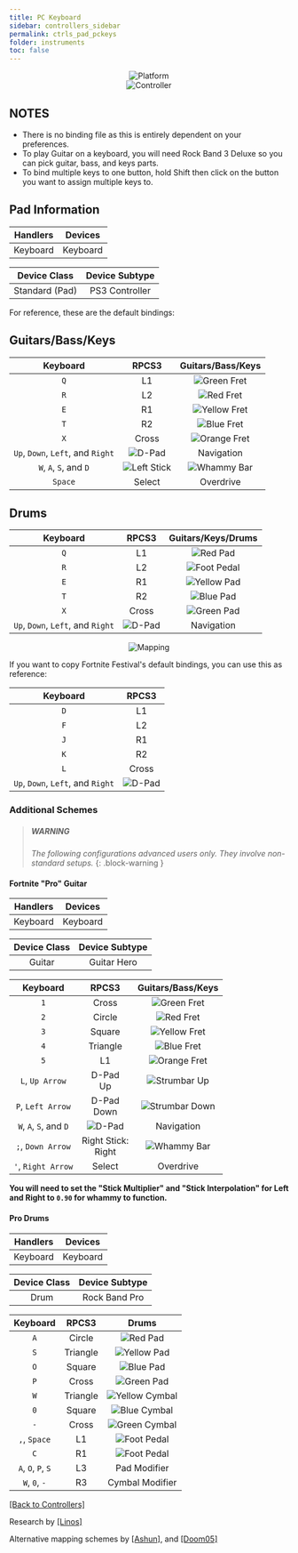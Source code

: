 ```yaml
---
title: PC Keyboard
sidebar: controllers_sidebar
permalink: ctrls_pad_pckeys
folder: instruments
toc: false
---
```


<div align="center"> <img src="https://carlmylo.github.io/docu-rpcs3/images/instruments/plat/pc.png" alt="Platform" title="Platform"></div>

<div align="center"> <img src="https://carlmylo.github.io/docu-rpcs3/images/instruments/cont/pckeyboardcontroller.png" alt="Controller" title="Controller"></div>

## NOTES

* There is no binding file as this is entirely dependent on your preferences.
* To play Guitar on a keyboard, you will need Rock Band 3 Deluxe so you can pick guitar, bass, and keys parts.
* To bind multiple keys to one button, hold Shift then click on the button you want to assign multiple keys to.

## Pad Information

| Handlers | Devices |
|:------------------:|:---------------------:|
| Keyboard | Keyboard |

| Device Class | Device Subtype |
|:------------------:|:---------------------:|
| Standard (Pad) | PS3 Controller |

For reference, these are the default bindings:

## Guitars/Bass/Keys

| **Keyboard**          | **RPCS3**          | **Guitars/Bass/Keys** |
|:------------------:|:------------------:|:---------------------:|
| `Q` | L1 | ![Green Fret](https://carlmylo.github.io/docu-rpcs3/images/btns/gtrs/gf.png "Green Fret") |
| `R` | L2 | ![Red Fret](https://carlmylo.github.io/docu-rpcs3/images/btns/gtrs/rf.png "Red Fret") |
| `E` | R1 | ![Yellow Fret](https://carlmylo.github.io/docu-rpcs3/images/btns/gtrs/yf.png "Yellow Fret") |
| `T` | R2 | ![Blue Fret](https://carlmylo.github.io/docu-rpcs3/images/btns/gtrs/bf.png "Blue Fret") |
| `X` | Cross | ![Orange Fret](https://carlmylo.github.io/docu-rpcs3/images/btns/gtrs/of.png "Orange Fret") |
| `Up`, `Down`, `Left`, and `Right` | ![D-Pad](https://carlmylo.github.io/docu-rpcs3/images/btns/ctrls/ps4/dp.png "D-Pad") | Navigation |
| `W`, `A`, `S`, and `D` | ![Left Stick](https://carlmylo.github.io/docu-rpcs3/images/btns/ctrls/ps4/ls.png "Left Stick") | ![Whammy Bar](https://carlmylo.github.io/docu-rpcs3/images/btns/gtrs/wb.png "Whammy Bar") |
| `Space` | Select | Overdrive |

## Drums

| **Keyboard**          | **RPCS3**          | **Guitars/Keys/Drums** |
|:------------------:|:------------------:|:---------------------:|
| `Q` | L1 | ![Red Pad](https://carlmylo.github.io/docu-rpcs3/images/btns/drms/rb/rp.png "Red Pad") |
| `R` | L2 | ![Foot Pedal](https://carlmylo.github.io/docu-rpcs3/images/btns/drms/rb/kp.png "Foot Pedal") |
| `E` | R1 | ![Yellow Pad](https://carlmylo.github.io/docu-rpcs3/images/btns/drms/rb/yp.png "Yellow Pad") |
| `T` | R2 | ![Blue Pad](https://carlmylo.github.io/docu-rpcs3/images/btns/drms/rb/bp.png "Blue Pad") |
| `X` | Cross | ![Green Pad](https://carlmylo.github.io/docu-rpcs3/images/btns/drms/rb/gp.png "Green Pad") |
| `Up`, `Down`, `Left`, and `Right` | ![D-Pad](https://carlmylo.github.io/docu-rpcs3/images/btns/ctrls/ps4/dp.png "D-Pad") | Navigation |

<div align="center"> <img src="https://carlmylo.github.io/docu-rpcs3/images/instruments/maps/pckeyboardmapping.png" alt="Mapping" title="Mapping"></div>


If you want to copy Fortnite Festival's default bindings, you can use this as reference:

| **Keyboard**          | **RPCS3** |
|:------------------:|:---------------------:|
| `D` | L1 |
| `F` | L2 |
| `J` | R1 |
| `K` | R2 |
| `L` | Cross |
| `Up`, `Down`, `Left`, and `Right` | ![D-Pad](https://carlmylo.github.io/docu-rpcs3/images/btns/ctrls/ps4/dp.png "D-Pad") |


### Additional Schemes

> ##### WARNING
>
> _The following configurations advanced users only. They involve non-standard setups._
{: .block-warning  }

#### Fortnite "Pro" Guitar

| Handlers | Devices |
|:------------------:|:---------------------:|
| Keyboard | Keyboard |

| Device Class | Device Subtype |
|:------------------:|:---------------------:|
| Guitar | Guitar Hero |

| **Keyboard** | **RPCS3** | **Guitars/Bass/Keys** |
|:------------------:|:------------------:|:---------------------:|
| `1` | Cross | ![Green Fret](https://carlmylo.github.io/docu-rpcs3/images/btns/gtrs/gf.png "Green Fret") |
| `2` | Circle | ![Red Fret](https://carlmylo.github.io/docu-rpcs3/images/btns/gtrs/rf.png "Red Fret") |
| `3` | Square | ![Yellow Fret](https://carlmylo.github.io/docu-rpcs3/images/btns/gtrs/yf.png "Yellow Fret") |
| `4` | Triangle | ![Blue Fret](https://carlmylo.github.io/docu-rpcs3/images/btns/gtrs/bf.png "Blue Fret") |
| `5` | L1 | ![Orange Fret](https://carlmylo.github.io/docu-rpcs3/images/btns/gtrs/of.png "Orange Fret") |
| `L`, `Up Arrow` | D-Pad <br> Up | ![Strumbar Up](https://carlmylo.github.io/docu-rpcs3/images/btns/gtrs/sbu.png "Strumbar Up") |
| `P`, `Left Arrow` | D-Pad <br> Down | ![Strumbar Down](https://carlmylo.github.io/docu-rpcs3/images/btns/gtrs/sbd.png "Strumbar Down") |
| `W`, `A`, `S`, and `D`  | ![D-Pad](https://carlmylo.github.io/docu-rpcs3/images/btns/ctrls/ps4/dp.png "D-Pad") | Navigation |
| `;`, `Down Arrow` | Right Stick: <br> Right | ![Whammy Bar](https://carlmylo.github.io/docu-rpcs3/images/btns/gtrs/wb.png "Whammy Bar") |
| `'`, `Right Arrow` | Select | Overdrive |

**You will need to set the "Stick Multiplier" and "Stick Interpolation" for Left and Right to `0.90` for whammy to function.**

#### Pro Drums

| Handlers | Devices |
|:------------------:|:---------------------:|
| Keyboard | Keyboard |

| Device Class | Device Subtype |
|:------------------:|:---------------------:|
| Drum | Rock Band Pro |

| **Keyboard** | **RPCS3** | **Drums** |
|:--------:|:-------------------:|:-----------------:|
| `A` | Circle | ![Red Pad](https://carlmylo.github.io/docu-rpcs3/images/btns/drms/rb/rp.png "Red Pad") |
| `S` | Triangle | ![Yellow Pad](https://carlmylo.github.io/docu-rpcs3/images/btns/drms/rb/yp.png "Yellow Pad") |
| `O` | Square | ![Blue Pad](https://carlmylo.github.io/docu-rpcs3/images/btns/drms/rb/bp.png "Blue Pad") |
| `P` | Cross | ![Green Pad](https://carlmylo.github.io/docu-rpcs3/images/btns/drms/rb/gp.png "Green Pad") |
| `W` | Triangle | ![Yellow Cymbal](https://carlmylo.github.io/docu-rpcs3/images/btns/drms/rb/yc.png "Yellow Cymbal") |
| `0` | Square | ![Blue Cymbal](https://carlmylo.github.io/docu-rpcs3/images/btns/drms/rb/bc.png "Blue Cymbal") |
| `-` | Cross | ![Green Cymbal](https://carlmylo.github.io/docu-rpcs3/images/btns/drms/rb/gc.png "Green Cymbal") |
| `,`, `Space` | L1 | ![Foot Pedal](https://carlmylo.github.io/docu-rpcs3/images/btns/drms/rb/kp.png "Foot Pedal") |
| `C` | R1 | ![Foot Pedal](https://carlmylo.github.io/docu-rpcs3/images/btns/drms/rb/kp.png "Foot Pedal") |
| `A`, `O`, `P`, `S` | L3 | Pad Modifier |
| `W`, `0`, `-` | R3 | Cymbal Modifier |

[[Back to Controllers]](https://rb3pc.milohax.org/english/controllers/)

Research by [[Linos]](https://www.youtube.com/@LinosMelendi)

Alternative mapping schemes by [[Ashun]](https://www.twitch.tv/ashun_), and [[Doom05]](https://www.youtube.com/channel/UCZBzTTsPrK_gXF0ZvHkR3jA)